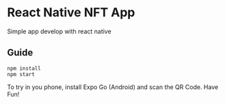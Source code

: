 # React Native NFT App

Simple app develop with react native

## Guide

```console
npm install
npm start
```

To try in you phone, install Expo Go (Android) and scan the QR Code. Have Fun!
